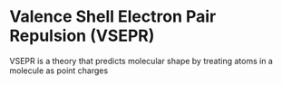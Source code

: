 # Valence Shell Electron Pair Repulsion (VSEPR)

VSEPR is a theory that predicts molecular shape by treating atoms in a molecule as point charges